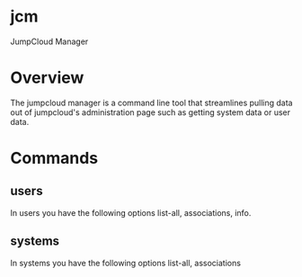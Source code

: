 # jcm
JumpCloud Manager

# Overview
The jumpcloud manager is a command line tool that streamlines pulling data out of jumpcloud's administration page such as getting system data or user data.

# Commands
## users
In users you have the following options list-all, associations, info.

## systems
In systems you have the following options list-all, associations

